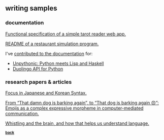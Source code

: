 ## writing samples

### documentation

<a href="../assets/cs177-funspec.pdf" target="_blank">Functional specification of a simple tarot reader web app.</a>

<a href="https://github.com/aisha-w/aisha-w.github.io/blob/master/assets/restsim-README.adoc" target="_blank">README of a restaurant simulation program.</a>

I've <a href="https://github.com/aisha-w" target="_blank">contributed to the documentation</a> for:  
+ <a href="https://github.com/Technologicat/unpythonic" target="_blank">Unpythonic: Python meets Lisp and Haskell</a>
+ <a href="https://github.com/KartikTalwar/Duolingo" target="_blank">Duolingo API for Python</a>

### research papers & articles

<a href="../assets/ling447-finalpaper.pdf" target="_blank">Focus in Japanese and Korean Syntax.</a>

<a href="../assets/ling345-finalpaper.pdf" target="_blank">From “That damn dog is barking again”, to “That dog is barking again 😠”: Emojis as a complex expressive morpheme in computer-mediated communication.</a>

<a href="../assets/ling445-article.pdf" target="_blank">Whistling and the brain, and how that helps us understand language.</a>


<sub>[**back**](../README.md)</sub>
